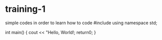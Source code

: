 # training-1
simple codes in order to learn how to code
#include <iostream>
  using namespace std;
  
int main()
{
  cout << "Hello, World!;
        return0;
}


